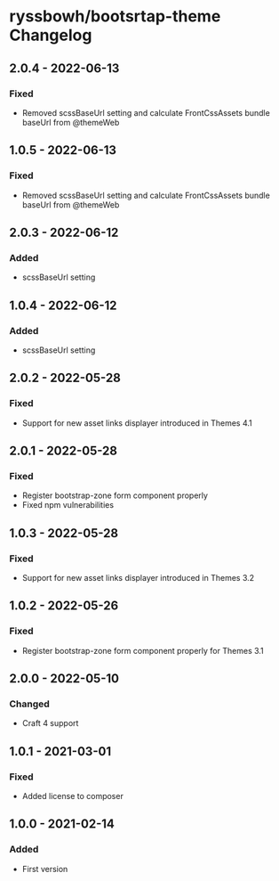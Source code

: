 # ryssbowh/bootsrtap-theme Changelog

## 2.0.4 - 2022-06-13
### Fixed
- Removed scssBaseUrl setting and calculate FrontCssAssets bundle baseUrl from @themeWeb

## 1.0.5 - 2022-06-13
### Fixed
- Removed scssBaseUrl setting and calculate FrontCssAssets bundle baseUrl from @themeWeb

## 2.0.3 - 2022-06-12
### Added
- scssBaseUrl setting

## 1.0.4 - 2022-06-12
### Added
- scssBaseUrl setting

## 2.0.2 - 2022-05-28
### Fixed
- Support for new asset links displayer introduced in Themes 4.1

## 2.0.1 - 2022-05-28
### Fixed
- Register bootstrap-zone form component properly
- Fixed npm vulnerabilities

## 1.0.3 - 2022-05-28
### Fixed
- Support for new asset links displayer introduced in Themes 3.2

## 1.0.2 - 2022-05-26
### Fixed
- Register bootstrap-zone form component properly for Themes 3.1

## 2.0.0 - 2022-05-10
### Changed
- Craft 4 support

## 1.0.1 - 2021-03-01
### Fixed
- Added license to composer

## 1.0.0 - 2021-02-14
### Added
- First version
